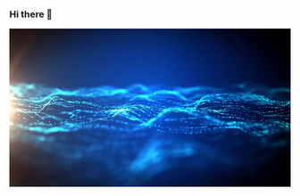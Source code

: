### Hi there 👋

<picture>
  <source media="(prefers-color-scheme: dark)" srcset="https://github.com/AI69IDH/AI69IDH/blob/main/O1CN019f71iD1xS1ksFH5Ao_!!6000000006441-0-tbvideo.jpg">
  <source media="(prefers-color-scheme: light)" srcset="https://github.com/AI69IDH/AI69IDH/blob/main/O1CN019f71iD1xS1ksFH5Ao_!!6000000006441-0-tbvideo.jpg">
  <img alt="Shows an illustrated sun in light mode and a moon with stars in dark mode."src="https://github.com/AI69IDH/AI69IDH/blob/main/O1CN019f71iD1xS1ksFH5Ao_!!6000000006441-0-tbvideo.jpg">
</picture>




<!--
**AI69IDH/AI69IDH** is a ✨ _special_ ✨ repository because its `README.md` (this file) appears on your GitHub profile.

Hi there!
My name is Aleksandr!

![Brain](https://github.com/AI69IDH/AI69IDH/blob/main/png-transparent-human-brain.png)

<picture>
  <source media="(prefers-color-scheme: dark)" srcset="https://github.com/AI69IDH/AI69IDH/blob/main/png-transparent-human-brain.png">
  <source media="(prefers-color-scheme: light)" srcset="https://github.com/AI69IDH/AI69IDH/blob/main/png-transparent-human-brain.png">
  <img alt="Shows an illustrated sun in light mode and a moon with stars in dark mode." src="https://github.com/AI69IDH/AI69IDH/blob/main/png-transparent-human-brain.png">
</picture>

Here are some ideas to get you started:

- 🔭 I’m currently working on ...
- 🌱 I’m currently learning ...
- 👯 I’m looking to collaborate on ...
- 🤔 I’m looking for help with ...
- 💬 Ask me about ...
- 📫 How to reach me: ...
- 😄 Pronouns: ...
- ⚡ Fun fact: ...
-->
